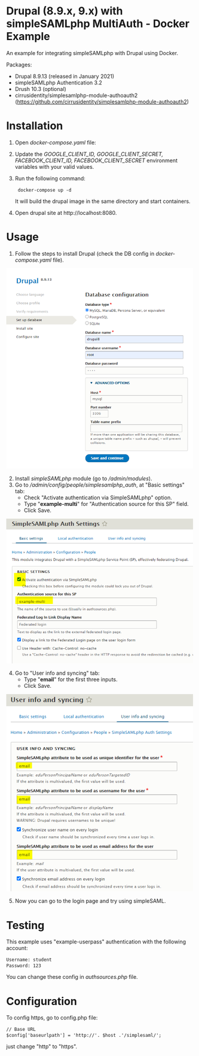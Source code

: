 # Drupal (8.9.x, 9.x) with simpleSAMLphp MultiAuth - Docker Example

An example for integrating simpleSAMLphp with Drupal using Docker.

Packages:
- Drupal 8.9.13 (released in January 2021)
- simpleSAMLphp Authentication 3.2
- Drush 10.3 (optional)
- cirrusidentity/simplesamlphp-module-authoauth2 (https://github.com/cirrusidentity/simplesamlphp-module-authoauth2)


# Installation

1. Open *docker-compose.yaml* file:
2. Update the *GOOGLE_CLIENT_ID, GOOGLE_CLIENT_SECRET, FACEBOOK_CLIENT_ID, FACEBOOK_CLIENT_SECRET* environment variables with your valid values.
3. Run the following command:
    

        docker-compose up -d

    
    It will build the drupal image in the same directory and start containers.

4. Open drupal site at http://localhost:8080.

# Usage

1. Follow the steps to install Drupal (check the DB config in *docker-compose.yaml* file).

<img style="max-width:500px" src="https://raw.githubusercontent.com/phamtung1/docker-drupal-simpleSAMLphp/master/screenshots/setup-drupal-db-config.png">

2. Install *simpleSAMLphp* module (go to */admin/modules*).
3. Go to */admin/config/people/simplesamlphp_auth*, at "Basic settings" tab:
    - Check "Activate authentication via SimpleSAMLphp" option.
    - Type "**example-multi**" for "Authentication source for this SP" field.
    - Click Save.

<img style="max-width:500px" src="https://raw.githubusercontent.com/phamtung1/docker-drupal-simpleSAMLphp/master/screenshots/simplessamlphp-config1.png">

4. Go to "User info and syncing" tab:
    - Type "**email**" for the first three inputs.
    - Click Save.

<img style="max-width:500px" src="https://raw.githubusercontent.com/phamtung1/docker-drupal-simpleSAMLphp/master/screenshots/simplessamlphp-config2.png">

5. Now you can go to the login page and try using simpleSAML.

# Testing

This example uses "example-userpass" authentication with the following account: 

    Username: student
    Password: 123

You can change these config in *authsources.php* file.

# Configuration

To config https, go to config.php file:

    // Base URL
    $config['baseurlpath'] = 'http://'. $host .'/simplesaml/';

just change "http" to "https".